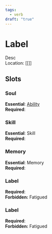 ```yaml
---
tags:
  - verb
draft: "true"
---
```

# Label
Desc<br>Location: [[]]
## Slots
### Soul
**Essential**: [Ability](https://uadaf.theevilroot.xyz/rowenarium/element/ability)<br>**Required**: 
### Skill
**Essential**: Skill<br>**Required**:
### Memory
**Essential**: Memory<br>**Required**:
### Label
**Required**: <br>**Forbidden:** Fatigued
### Label
**Required**:<br>**Forbidden:** Fatigued

